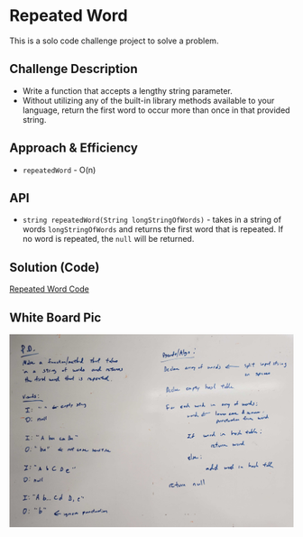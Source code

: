 # Repeated Word
<!-- Short summary or background information -->
This is a solo code challenge project to solve a problem.

## Challenge Description
<!-- Description of the challenge -->
* Write a function that accepts a lengthy string parameter.
* Without utilizing any of the built-in library methods available to your language, return the first word to occur more than once in that provided string.

## Approach & Efficiency
<!-- What approach did you take? Why? What is the Big O space/time for this approach? -->
* `repeatedWord` - O(n)

## API
<!-- Description of each method publicly available to your Linked List -->
* `string repeatedWord(String longStringOfWords)` - takes in a string of words `longStringOfWords` and returns the first word that is repeated. If no word is repeated, the `null` will be returned.

## Solution (Code)
<!-- Link to code -->
[Repeated Word Code](https://github.com/stephenchu530/data-structures-and-algorithms/blob/master/RepeatedWord/src/main/java/RepeatedWord/RepeatedWord.java)

## White Board Pic
<!-- Link to image -->
![Repeated Word Whiteboard](./RepeatedWord.jpg)
